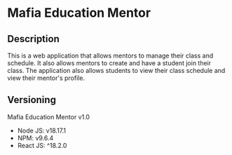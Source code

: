 # Mafia Education Mentor

## Description

This is a web application that allows mentors to manage their class and schedule. It also allows mentors to create and have a student join their class. The application also allows students to view their class schedule and view their mentor's profile.

## Versioning

Mafia Education Mentor v1.0

-   Node JS: v18.17.1
-   NPM: v9.6.4
-   React JS: ^18.2.0
